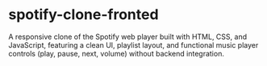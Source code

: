 # spotify-clone-fronted
A responsive clone of the Spotify web player built with HTML, CSS, and JavaScript, featuring a clean UI, playlist layout, and functional music player controls (play, pause, next, volume) without backend integration.
